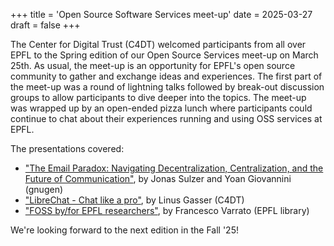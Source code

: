 +++
title = 'Open Source Software Services meet-up'
date = 2025-03-27
draft = false
+++

The Center for Digital Trust (C4DT) welcomed participants from all over EPFL to the Spring edition of our Open Source Services meet-up on March 25th. As usual, the meet-up is an opportunity for EPFL's open source community to gather and exchange ideas and experiences. The first part of the meet-up was a round of lightning talks followed by break-out discussion groups to allow participants to dive deeper into the topics. The meet-up was wrapped up by an open-ended pizza lunch where participants could continue to chat about their experiences running and using OSS services at EPFL.

The presentations covered:

- ["The Email Paradox: Navigating Decentralization, Centralization, and the Future of Communication"](./The_Email_Paradox.pdf), by Jonas Sulzer and Yoan Giovannini (gnugen)
- ["LibreChat - Chat like a pro"](./Librechat.pdf), by Linus Gasser (C4DT)
- ["FOSS by/for EPFL researchers"](./FOSS_at_EPFL.pdf), by Francesco Varrato (EPFL library)

We're looking forward to the next edition in the Fall '25!
